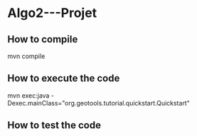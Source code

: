 # Algo2---Projet


## How to compile

mvn compile

## How to execute the code

mvn exec:java -Dexec.mainClass="org.geotools.tutorial.quickstart.Quickstart"


## How to test the code
